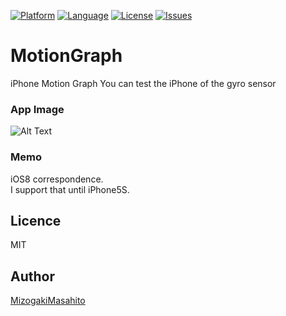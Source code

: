 [![Platform](http://img.shields.io/badge/platform-ios-blue.svg?style=flat
)](https://developer.apple.com/iphone/index.action)
[![Language](http://img.shields.io/badge/language-Objective–C-brightgreen.svg?style=flat
)](https://developer.apple.com/jp/documentation/)
[![License](http://img.shields.io/badge/license-MIT-lightgrey.svg?style=flat
)](http://mit-license.org)
[![Issues](https://img.shields.io/github/issues/MMasahito/MotionGraph.svg?style=flat
)](https://github.com/MMasahito/MotionGraph/issues?state=open)

# MotionGraph
iPhone Motion Graph
You can test the iPhone of the gyro sensor  

### App Image ###
![Alt Text](https://github.com/MMasahito/MotionGraph/blob/master/image.gif)  

### Memo ###
iOS8 correspondence.  
I support that until iPhone5S.  

## Licence

MIT

## Author

[MizogakiMasahito](https://github.com/MMizogaki)

